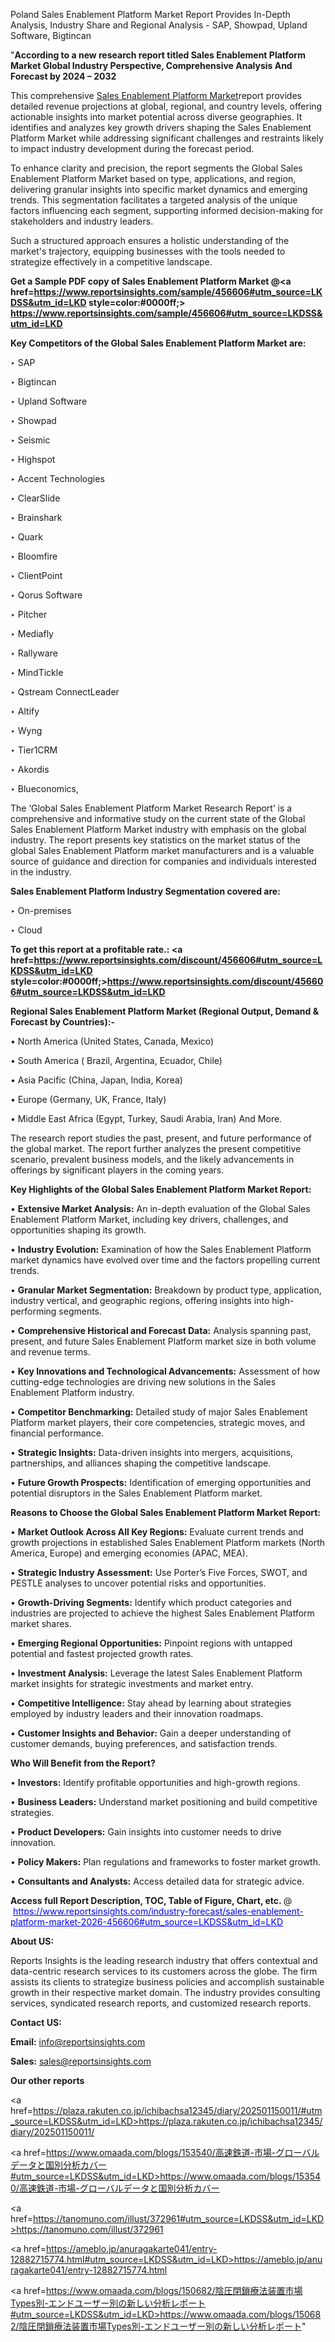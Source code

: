 Poland Sales Enablement Platform Market Report Provides In-Depth Analysis, Industry Share and Regional Analysis - SAP, Showpad, Upland Software, Bigtincan

"<strong>According to a new research report titled Sales Enablement Platform Market Global Industry Perspective, Comprehensive Analysis And Forecast by 2024 – 2032</strong>

This comprehensive <a href=https://www.reportsinsights.com/sample/456606>Sales Enablement Platform Market</a>report provides detailed revenue projections at global, regional, and country levels, offering actionable insights into market potential across diverse geographies. It identifies and analyzes key growth drivers shaping the Sales Enablement Platform Market while addressing significant challenges and restraints likely to impact industry development during the forecast period.

To enhance clarity and precision, the report segments the Global Sales Enablement Platform Market based on type, applications, and region, delivering granular insights into specific market dynamics and emerging trends. This segmentation facilitates a targeted analysis of the unique factors influencing each segment, supporting informed decision-making for stakeholders and industry leaders.

Such a structured approach ensures a holistic understanding of the market's trajectory, equipping businesses with the tools needed to strategize effectively in a competitive landscape.

<strong>Get a Sample PDF copy of Sales Enablement Platform Market </strong><strong>@<a href=https://www.reportsinsights.com/sample/456606#utm_source=LKDSS&utm_id=LKD style=color:#0000ff;> https://www.reportsinsights.com/sample/456606#utm_source=LKDSS&utm_id=LKD</a></strong></font>

<strong>Key Competitors of the Global Sales Enablement Platform Market are:</strong>

‣ SAP

‣ Bigtincan

‣ Upland Software

‣ Showpad

‣ Seismic

‣ Highspot

‣ Accent Technologies

‣ ClearSlide

‣ Brainshark

‣ Quark

‣ Bloomfire

‣ ClientPoint

‣ Qorus Software

‣ Pitcher

‣ Mediafly

‣ Rallyware

‣ MindTickle

‣ Qstream ConnectLeader

‣ Altify

‣ Wyng

‣ Tier1CRM

‣ Akordis

‣ Blueconomics,

The ‘Global Sales Enablement Platform Market Research Report’ is a comprehensive and informative study on the current state of the Global Sales Enablement Platform Market industry with emphasis on the global industry. The report presents key statistics on the market status of the global Sales Enablement Platform market manufacturers and is a valuable source of guidance and direction for companies and individuals interested in the industry.

<strong>Sales Enablement Platform Industry Segmentation covered are:</strong>

‣ On-premises

‣ Cloud

<strong>To get this report at a profitable rate.: <a href=https://www.reportsinsights.com/discount/456606#utm_source=LKDSS&utm_id=LKD style=color:#0000ff;>https://www.reportsinsights.com/discount/456606#utm_source=LKDSS&utm_id=LKD</a></strong></font>

<strong>Regional Sales Enablement Platform Market (Regional Output, Demand &amp; Forecast by Countries):-</strong>

• North America (United States, Canada, Mexico)

• South America ( Brazil, Argentina, Ecuador, Chile)

• Asia Pacific (China, Japan, India, Korea)

• Europe (Germany, UK, France, Italy)

• Middle East Africa (Egypt, Turkey, Saudi Arabia, Iran) And More.

The research report studies the past, present, and future performance of the global market. The report further analyzes the present competitive scenario, prevalent business models, and the likely advancements in offerings by significant players in the coming years.

<strong>Key Highlights of the Global Sales Enablement Platform Market Report:</strong>

• <strong>Extensive Market Analysis:</strong> An in-depth evaluation of the Global Sales Enablement Platform Market, including key drivers, challenges, and opportunities shaping its growth.

• <strong>Industry Evolution:</strong> Examination of how the Sales Enablement Platform market dynamics have evolved over time and the factors propelling current trends.

• <strong>Granular Market Segmentation:</strong> Breakdown by product type, application, industry vertical, and geographic regions, offering insights into high-performing segments.

• <strong>Comprehensive Historical and Forecast Data:</strong> Analysis spanning past, present, and future Sales Enablement Platform market size in both volume and revenue terms.

• <strong>Key Innovations and Technological Advancements:</strong> Assessment of how cutting-edge technologies are driving new solutions in the Sales Enablement Platform industry.

• <strong>Competitor Benchmarking:</strong> Detailed study of major Sales Enablement Platform market players, their core competencies, strategic moves, and financial performance.

• <strong>Strategic Insights:</strong> Data-driven insights into mergers, acquisitions, partnerships, and alliances shaping the competitive landscape.

• <strong>Future Growth Prospects:</strong> Identification of emerging opportunities and potential disruptors in the Sales Enablement Platform market.

<strong>Reasons to Choose the Global Sales Enablement Platform Market Report:</strong>

• <strong>Market Outlook Across All Key Regions:</strong> Evaluate current trends and growth projections in established Sales Enablement Platform markets (North America, Europe) and emerging economies (APAC, MEA).

• <strong>Strategic Industry Assessment:</strong> Use Porter’s Five Forces, SWOT, and PESTLE analyses to uncover potential risks and opportunities.

• <strong>Growth-Driving Segments:</strong> Identify which product categories and industries are projected to achieve the highest Sales Enablement Platform market shares.

• <strong>Emerging Regional Opportunities:</strong> Pinpoint regions with untapped potential and fastest projected growth rates.

• <strong>Investment Analysis:</strong> Leverage the latest Sales Enablement Platform market insights for strategic investments and market entry.

• <strong>Competitive Intelligence:</strong> Stay ahead by learning about strategies employed by industry leaders and their innovation roadmaps.

• <strong>Customer Insights and Behavior:</strong> Gain a deeper understanding of customer demands, buying preferences, and satisfaction trends.

<strong>Who Will Benefit from the Report?</strong>

• <strong>Investors:</strong> Identify profitable opportunities and high-growth regions.

• <strong>Business Leaders:</strong> Understand market positioning and build competitive strategies.

• <strong>Product Developers:</strong> Gain insights into customer needs to drive innovation.

• <strong>Policy Makers:</strong> Plan regulations and frameworks to foster market growth.

• <strong>Consultants and Analysts:</strong> Access detailed data for strategic advice.
</ul>
<strong>Access full Report Description, TOC, Table of Figure, Chart, etc. </strong>@  <a href=https://www.reportsinsights.com/industry-forecast/sales-enablement-platform-market-2026-456606#utm_source=LKDSS&utm_id=LKD style=color:#0000ff;>https://www.reportsinsights.com/industry-forecast/sales-enablement-platform-market-2026-456606#utm_source=LKDSS&utm_id=LKD</a></font>

<strong><strong>About US</strong>:</strong>

Reports Insights is the leading research industry that offers contextual and data-centric research services to its customers across the globe. The firm assists its clients to strategize business policies and accomplish sustainable growth in their respective market domain. The industry provides consulting services, syndicated research reports, and customized research reports.

<strong>Contact US:</strong>

<p class=""""><b>Email:</b> <a href=mailto:info@reportsinsights.com>info@reportsinsights.com</a></p>
<p class=""""><b>Sales:</b> <a href=mailto:sales@reportsinsights.com>sales@reportsinsights.com</a></p>

<strong>Our other reports</strong>

<a href=https://plaza.rakuten.co.jp/ichibachsa12345/diary/202501150011/#utm_source=LKDSS&utm_id=LKD>https://plaza.rakuten.co.jp/ichibachsa12345/diary/202501150011/</a>

<a href=https://www.omaada.com/blogs/153540/高速鉄道-市場-グローバルデータと国別分析カバー#utm_source=LKDSS&utm_id=LKD>https://www.omaada.com/blogs/153540/高速鉄道-市場-グローバルデータと国別分析カバー</a>

<a href=https://tanomuno.com/illust/372961#utm_source=LKDSS&utm_id=LKD>https://tanomuno.com/illust/372961</a>

<a href=https://ameblo.jp/anuragakarte041/entry-12882715774.html#utm_source=LKDSS&utm_id=LKD>https://ameblo.jp/anuragakarte041/entry-12882715774.html</a>

<a href=https://www.omaada.com/blogs/150682/陰圧閉鎖療法装置市場Types別-エンドユーザー別の新しい分析レポート#utm_source=LKDSS&utm_id=LKD>https://www.omaada.com/blogs/150682/陰圧閉鎖療法装置市場Types別-エンドユーザー別の新しい分析レポート</a>"
